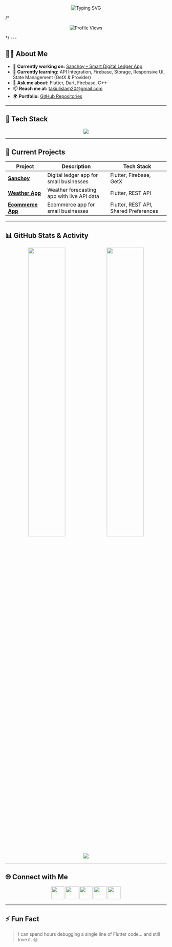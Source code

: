 <!-- Typing SVG Banner -->
<p align="center">
  <img src="https://readme-typing-svg.herokuapp.com?font=Fira+Code&size=28&duration=3000&pause=1000&color=36BCF7&center=true&vCenter=true&width=900&lines=Hi+%F0%9F%91%8B%2C+I'm+Takiul+Islam+Sumon;Passionate+Flutter+Developer+from+Bangladesh;Love+Building+Mobile+Apps+with+Beautiful+UI;Open+Source+Enthusiast+%26+Tech+Explorer" alt="Typing SVG" />
</p>

<!-- Profile Views -->
/*<p align="center">
  <img src="https://komarev.com/ghpvc/?username=takiul-sumon&label=Profile%20Views&color=0E75B6&style=for-the-badge" alt="Profile Views" />
</p>
*/
---

## 👨‍💻 About Me
- 🔭 **Currently working on:** [Sanchoy – Smart Digital Ledger App](https://github.com/takiul-sumon)
- 🌱 **Currently learning:** API Integration, Firebase, Storage, Responsive UI, State Management (GetX & Provider)
- 💬 **Ask me about:** Flutter, Dart, Firebase, C++
- 📫 **Reach me at:** takiulislam20@gmail.com
- 🌍 **Portfolio:** [GitHub Repositories](https://github.com/takiul-sumon?tab=repositories)

---

## 🚀 Tech Stack
<p align="center">
  <img src="https://skillicons.dev/icons?i=flutter,dart,firebase,cpp,java,python,html,css,git,figma,photoshop,illustrator,linux,swift,androidstudio&theme=light&perline=8" />
</p>

---

## 📌 Current Projects

| Project | Description | Tech Stack |
|---------|-------------|------------|
| [**Sanchoy**](https://github.com/takiul-sumon/Sanchoy) | Digital ledger app for small businesses | Flutter, Firebase, GetX |
| [**Weather App**](https://github.com/takiul-sumon/Weather-App) | Weather forecasting app with live API data | Flutter, REST API |
| [**Ecommerce App**](https://github.com/takiul-sumon/Ecommerce-App) | Ecommerce app for small businesses | Flutter, REST API, Shared Preferences |

---

## 📊 GitHub Stats & Activity
<p align="center">
  <img width="48%" src="https://github-readme-stats.vercel.app/api?username=takiul-sumon&show_icons=true&theme=tokyonight" />
  <img width="48%" src="https://github-readme-streak-stats.herokuapp.com/?user=takiul-sumon&theme=tokyonight" />
</p>

<p align="center">
  <img src="https://github-readme-stats.vercel.app/api/top-langs/?username=takiul-sumon&layout=compact&theme=tokyonight" />
</p>

---

## 🌐 Connect with Me
<p align="center">
  <a href="https://twitter.com/takiul_islam" target="_blank"><img src="https://skillicons.dev/icons?i=twitter&theme=light" height="40" /></a>
  <a href="https://linkedin.com/in/takiul-sumon" target="_blank"><img src="https://skillicons.dev/icons?i=linkedin&theme=light" height="40" /></a>
  <a href="https://fb.com/takiulisumon" target="_blank"><img src="https://skillicons.dev/icons?i=facebook&theme=light" height="40" /></a>
  <a href="https://instagram.com/takiulisumon" target="_blank"><img src="https://skillicons.dev/icons?i=instagram&theme=light" height="40" /></a>
  <a href="https://www.hackerrank.com/takiulislam20" target="_blank"><img src="https://skillicons.dev/icons?i=hackerrank&theme=light" height="40" /></a>
</p>

---

## ⚡ Fun Fact
> I can spend hours debugging a single line of Flutter code… and still love it. 😆
